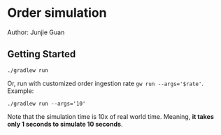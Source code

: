 Order simulation 
==================
Author: Junjie Guan

Getting Started
---------------

```
./gradlew run
```

Or, run with customized order ingestion rate `gw run --args='$rate'`. Example:
```
./gradlew run --args='10'
```

Note that the simulation time is 10x of real world time. Meaning, **it takes only 1 seconds to simulate 10 seconds**.